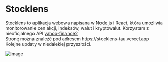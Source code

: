 <h1>Stocklens</h1>
Stocklens to aplikacja webowa napisana w Node.js i React, która umożliwia monitorowanie cen akcji, indeksów, walut i kryptowalut.
Korzystam z nieoficjalnego API <a href="https://www.npmjs.com/package/yahoo-finance2">yahoo-finance2</a><br>
Stronę można znaleźć pod adresem https://stocklens-tau.vercel.app <br>
Kolejne updaty w niedalekiej przyszłości.

![image](https://github.com/user-attachments/assets/29a35146-170b-47fc-bfe7-2a83acdc7052)
